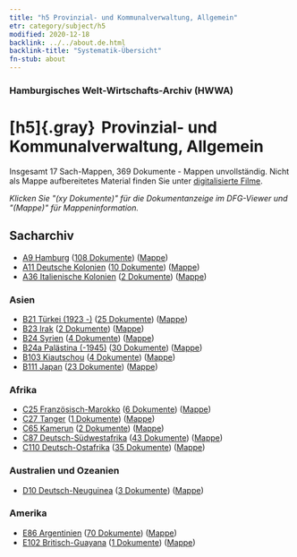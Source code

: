 ```yaml
---
title: "h5 Provinzial- und Kommunalverwaltung, Allgemein"
etr: category/subject/h5
modified: 2020-12-18
backlink: ../../about.de.html
backlink-title: "Systematik-Übersicht"
fn-stub: about
---
```


### Hamburgisches Welt-Wirtschafts-Archiv (HWWA)
# [h5]{.gray}&#8201; Provinzial- und Kommunalverwaltung, Allgemein&#160; 




Insgesamt 17 Sach-Mappen, 369 Dokumente - Mappen unvollständig.
Nicht als Mappe aufbereitetes Material finden Sie unter [digitalisierte Filme](/film/h1_sh).

_Klicken Sie "(xy Dokumente)" für die Dokumentanzeige im DFG-Viewer und "(Mappe)" für Mappeninformation._

## Sacharchiv



- [A9 Hamburg](../../../geo/about.de.html#A9) (<a href="https://dfg-viewer.de/show/?tx_dlf[id]=https://pm20.zbw.eu/mets/sh/1409xx/140905/1446xx/144673/public.mets.de.xml" target="_blank">108 Dokumente</a>) ([Mappe](http://purl.org/pressemappe20/folder/sh/140905,144673))
- [A11 Deutsche Kolonien](../../../geo/about.de.html#A11) (<a href="https://dfg-viewer.de/show/?tx_dlf[id]=https://pm20.zbw.eu/mets/sh/1409xx/140960/1446xx/144673/public.mets.de.xml" target="_blank">10 Dokumente</a>) ([Mappe](http://purl.org/pressemappe20/folder/sh/140960,144673))
- [A36 Italienische Kolonien](../../../geo/about.de.html#A36) (<a href="https://dfg-viewer.de/show/?tx_dlf[id]=https://pm20.zbw.eu/mets/sh/1410xx/141012/1446xx/144673/public.mets.de.xml" target="_blank">2 Dokumente</a>) ([Mappe](http://purl.org/pressemappe20/folder/sh/141012,144673))

### Asien

- [B21 Türkei (1923 -)](../../../geo/about.de.html#B21) (<a href="https://dfg-viewer.de/show/?tx_dlf[id]=https://pm20.zbw.eu/mets/sh/1411xx/141111/1446xx/144673/public.mets.de.xml" target="_blank">25 Dokumente</a>) ([Mappe](http://purl.org/pressemappe20/folder/sh/141111,144673))
- [B23 Irak](../../../geo/about.de.html#B23) (<a href="https://dfg-viewer.de/show/?tx_dlf[id]=https://pm20.zbw.eu/mets/sh/1411xx/141113/1446xx/144673/public.mets.de.xml" target="_blank">2 Dokumente</a>) ([Mappe](http://purl.org/pressemappe20/folder/sh/141113,144673))
- [B24 Syrien](../../../geo/about.de.html#B24) (<a href="https://dfg-viewer.de/show/?tx_dlf[id]=https://pm20.zbw.eu/mets/sh/1411xx/141114/1446xx/144673/public.mets.de.xml" target="_blank">4 Dokumente</a>) ([Mappe](http://purl.org/pressemappe20/folder/sh/141114,144673))
- [B24a Palästina (-1945)](../../../geo/about.de.html#B24a) (<a href="https://dfg-viewer.de/show/?tx_dlf[id]=https://pm20.zbw.eu/mets/sh/1411xx/141115/1446xx/144673/public.mets.de.xml" target="_blank">30 Dokumente</a>) ([Mappe](http://purl.org/pressemappe20/folder/sh/141115,144673))
- [B103 Kiautschou](../../../geo/about.de.html#B103) (<a href="https://dfg-viewer.de/show/?tx_dlf[id]=https://pm20.zbw.eu/mets/sh/1261xx/126163/1446xx/144673/public.mets.de.xml" target="_blank">4 Dokumente</a>) ([Mappe](http://purl.org/pressemappe20/folder/sh/126163,144673))
- [B111 Japan](../../../geo/about.de.html#B111) (<a href="https://dfg-viewer.de/show/?tx_dlf[id]=https://pm20.zbw.eu/mets/sh/1412xx/141272/1446xx/144673/public.mets.de.xml" target="_blank">23 Dokumente</a>) ([Mappe](http://purl.org/pressemappe20/folder/sh/141272,144673))

### Afrika

- [C25 Französisch-Marokko](../../../geo/about.de.html#C25) (<a href="https://dfg-viewer.de/show/?tx_dlf[id]=https://pm20.zbw.eu/mets/sh/1413xx/141358/1446xx/144673/public.mets.de.xml" target="_blank">6 Dokumente</a>) ([Mappe](http://purl.org/pressemappe20/folder/sh/141358,144673))
- [C27 Tanger](../../../geo/about.de.html#C27) (<a href="https://dfg-viewer.de/show/?tx_dlf[id]=https://pm20.zbw.eu/mets/sh/1413xx/141360/1446xx/144673/public.mets.de.xml" target="_blank">1 Dokumente</a>) ([Mappe](http://purl.org/pressemappe20/folder/sh/141360,144673))
- [C65 Kamerun](../../../geo/about.de.html#C65) (<a href="https://dfg-viewer.de/show/?tx_dlf[id]=https://pm20.zbw.eu/mets/sh/1414xx/141410/1446xx/144673/public.mets.de.xml" target="_blank">2 Dokumente</a>) ([Mappe](http://purl.org/pressemappe20/folder/sh/141410,144673))
- [C87 Deutsch-Südwestafrika](../../../geo/about.de.html#C87) (<a href="https://dfg-viewer.de/show/?tx_dlf[id]=https://pm20.zbw.eu/mets/sh/1414xx/141450/1446xx/144673/public.mets.de.xml" target="_blank">43 Dokumente</a>) ([Mappe](http://purl.org/pressemappe20/folder/sh/141450,144673))
- [C110 Deutsch-Ostafrika](../../../geo/about.de.html#C110) (<a href="https://dfg-viewer.de/show/?tx_dlf[id]=https://pm20.zbw.eu/mets/sh/1414xx/141471/1446xx/144673/public.mets.de.xml" target="_blank">35 Dokumente</a>) ([Mappe](http://purl.org/pressemappe20/folder/sh/141471,144673))

### Australien und Ozeanien

- [D10 Deutsch-Neuguinea](../../../geo/about.de.html#D10) (<a href="https://dfg-viewer.de/show/?tx_dlf[id]=https://pm20.zbw.eu/mets/sh/1416xx/141601/1446xx/144673/public.mets.de.xml" target="_blank">3 Dokumente</a>) ([Mappe](http://purl.org/pressemappe20/folder/sh/141601,144673))

### Amerika

- [E86 Argentinien](../../../geo/about.de.html#E86) (<a href="https://dfg-viewer.de/show/?tx_dlf[id]=https://pm20.zbw.eu/mets/sh/1416xx/141692/1446xx/144673/public.mets.de.xml" target="_blank">70 Dokumente</a>) ([Mappe](http://purl.org/pressemappe20/folder/sh/141692,144673))
- [E102 Britisch-Guayana](../../../geo/about.de.html#E102) (<a href="https://dfg-viewer.de/show/?tx_dlf[id]=https://pm20.zbw.eu/mets/sh/1417xx/141700/1446xx/144673/public.mets.de.xml" target="_blank">1 Dokumente</a>) ([Mappe](http://purl.org/pressemappe20/folder/sh/141700,144673))



